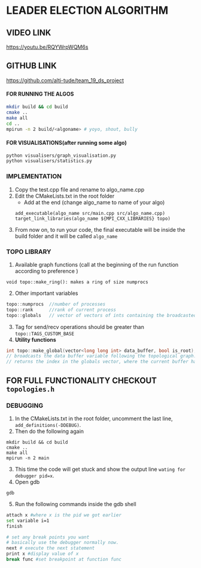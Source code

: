 # LEADER ELECTION ALGORITHM
## VIDEO LINK
https://youtu.be/RQYWrpWQM6s

## GITHUB LINK
https://github.com/alti-tude/team_19_ds_project

#### FOR RUNNING THE ALGOS
```bash
mkdir build && cd build
cmake ..
make all
cd ..
mpirun -n 2 build/<algoname> # yoyo, shout, bully
```
#### FOR VISUALISATIONS(after running some algo)
```bash
python visualisers/graph_visualisation.py
python visualisers/statistics.py
```

### IMPLEMENTATION
1. Copy the test.cpp file and rename to algo_name.cpp
2. Edit the CMakeLists.txt in the root folder
    * Add at the end (change algo_name to name of your algo)
    ```
    add_executable(algo_name src/main.cpp src/algo_name.cpp)
    target_link_libraries(algo_name ${MPI_CXX_LIBRARIES} topo)
    ```
3. From now on, to run your code, the final executable will be inside the build folder and it will be called ```algo_name```

### TOPO LIBRARY
1. Available graph functions (call at the beginning of the run function according to preference )
```
void topo::make_ring(): makes a ring of size numprocs
```

2. Other important variables
```c++
topo::numprocs  //number of processes
topo::rank      //rank of current process
topo::globals   // vector of vectors of ints containing the broadcasted global variables
```
3. Tag for send/recv operations should be greater than ```topo::TAGS_CUSTOM_BASE```
4. **Utility functions**
```c++
int topo::make_global(vector<long long int> data_buffer, bool is_root);
// broadcasts the data buffer variable following the topological graph. 
// returns the index in the globals vector, where the current buffer has been stored. This returned value is same in all the processes.
```
## FOR FULL FUNCTIONALITY CHECKOUT ```topologies.h```

### DEBUGGING
1. In the CMakeLists.txt in the root folder, uncomment the last line, ```add_definitions(-DDEBUG)```.
2. Then do the following again
```
mkdir build && cd build
cmake ..
make all
mpirun -n 2 main
```
3. This time the code will get stuck and show the output line ```wating for debugger pid=x```.
4. Open gdb
```
gdb
```
5. Run the following commands inside the gdb shell
```bash
attach x #where x is the pid we got earlier
set variable i=1
finish

# set any break points you want
# basically use the debugger normally now. 
next # execute the next statement
print x #display value of x
break func #set breakpoint at function func
```
